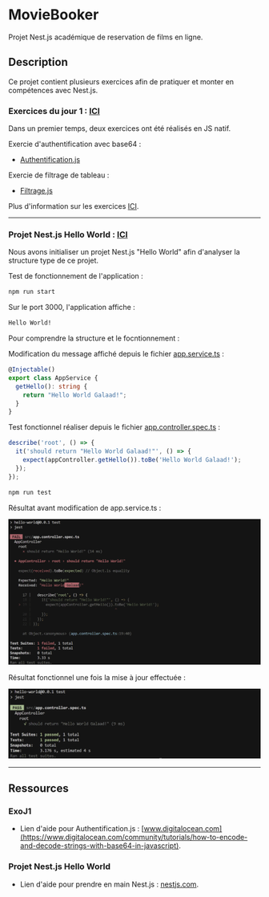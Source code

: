 # MovieBooker

Projet Nest.js académique de reservation de films en ligne.

## Description

Ce projet contient plusieurs exercices afin de pratiquer et monter en compétences avec Nest.js.

### Exercices du jour 1 : [ICI](ExoJ1/)

Dans un premier temps, deux exercices ont été réalisés en JS natif.

Exercie d'authentification avec base64 :

- [Authentification.js](ExoJ1/filtrage.js)

Exercie de filtrage de tableau :

- [Filtrage.js](ExoJ1/filtrage.js)

Plus d'information sur les exercices [ICI](ExoJ1/README.md).

---

### Projet Nest.js Hello World : [ICI](hello-world/)

Nous avons initialiser un projet Nest.js "Hello World" afin d'analyser la structure type de ce projet.

Test de fonctionnement de l'application :

```bash
npm run start
```

Sur le port 3000, l'application affiche :

```bash
Hello World!
```

Pour comprendre la structure et le focntionnement :

Modification du message affiché depuis le fichier [app.service.ts](hello-world/src/app.service.ts) :

```TypeScript
@Injectable()
export class AppService {
  getHello(): string {
    return "Hello World Galaad!";
  }
}
```

Test fonctionnel réaliser depuis le fichier [app.controller.spec.ts](hello-world/src/app.controller.spec.ts) :

```TypeScript
describe('root', () => {
  it('should return "Hello World Galaad!"', () => {
    expect(appController.getHello()).toBe('Hello World Galaad!');
  });
});
```

```bash
npm run test
```

Résultat avant modification de app.service.ts :

![Image du test non fonctionnel](./Capture/TestHelloWorldNoFonctionnel.png)

Résultat fonctionnel une fois la mise à jour effectuée :

![Image du test fonctionnel](./Capture/TestHelloWorldFonctionnel.png)

---

## Ressources

### ExoJ1

- Lien d'aide pour Authentification.js : [www.digitalocean.com](https://www.digitalocean.com/community/tutorials/how-to-encode-and-decode-strings-with-base64-in-javascript).

### Projet Nest.js Hello World

- Lien d'aide pour prendre en main Nest.js : [nestjs.com](https://docs.nestjs.com/first-steps).
